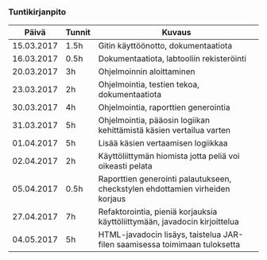 ### Tuntikirjanpito
Päivä | Tunnit | Kuvaus
--------------- | ----- | ------
15.03.2017 | 1.5h | Gitin käyttöönotto, dokumentaatiota
16.03.2017 | 0.5h | Dokumentaatiota, labtooliin rekisteröinti
20.03.2017 | 3h | Ohjelmoinnin aloittaminen
23.03.2017 | 2h | Ohjelmointia, testien tekoa, dokumentaatiota
30.03.2017 | 4h | Ohjelmointia, raporttien generointia
31.03.2017 | 5h | Ohjelmointia, pääosin logiikan kehittämistä käsien vertailua varten
01.04.2017 | 5h | Lisää käsien vertaamisen logiikkaa
02.04.2017 | 2h | Käyttöliittymän hiomista jotta peliä voi oikeasti pelata
05.04.2017 | 0.5h | Raporttien generointi palautukseen, checkstylen ehdottamien virheiden korjaus
27.04.2017 | 7h | Refaktorointia, pieniä korjauksia käyttöliittymään, javadocin kirjoittelua
04.05.2017 | 5h | HTML-javadocin lisäys, taistelua JAR-filen saamisessa toimimaan tuloksetta
